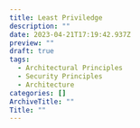 ```yaml
---
title: Least Priviledge
description: ""
date: 2023-04-21T17:19:42.937Z
preview: ""
draft: true
tags:
  - Architectural Principles
  - Security Principles
  - Architecture
categories: []
ArchiveTitle: ""
Title: ""
---
```

